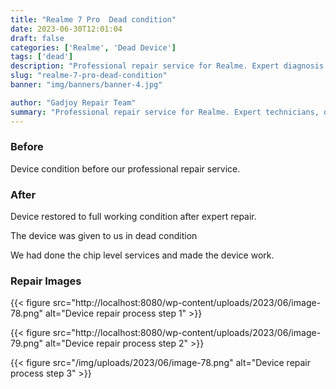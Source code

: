 ```yaml
---
title: "Realme 7 Pro  Dead condition"
date: 2023-06-30T12:01:04
draft: false
categories: ['Realme', 'Dead Device']
tags: ['dead']
description: "Professional repair service for Realme. Expert diagnosis and quality repairs in Bangalore."
slug: "realme-7-pro-dead-condition"
banner: "img/banners/banner-4.jpg"

author: "Gadjoy Repair Team"
summary: "Professional repair service for Realme. Expert technicians, quality parts, warranty included."
---
```


### Before

Device condition before our professional repair service.

### After

Device restored to full working condition after expert repair.

The device was given to us in dead condition

We had done the chip level services and made the device work.

### Repair Images

{{< figure src="http://localhost:8080/wp-content/uploads/2023/06/image-78.png" alt="Device repair process step 1" >}}

{{< figure src="http://localhost:8080/wp-content/uploads/2023/06/image-79.png" alt="Device repair process step 2" >}}

{{< figure src="/img/uploads/2023/06/image-78.png" alt="Device repair process step 3" >}}

